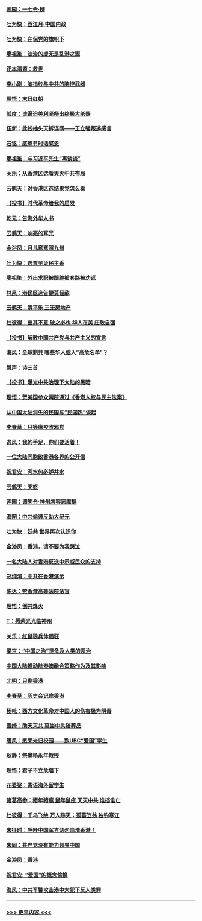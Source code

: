 #### [莲园：一七令‧辨](../pages/nsc993/n11692558.md?t=12011455) 
#### [吐为快：西江月·中国内政](../pages/nsc993/n11692071.md?t=12011455) 
#### [吐为快：在保党的旗帜下](../pages/nsc993/n11691188.md?t=12011455) 
#### [廖祖笙：法治的虚无是乱港之源](../pages/nsc993/n11690605.md?t=12011455) 
#### [正本清源：救世](../pages/nsc993/n11689134.md?t=12011455) 
#### [李小刚：脑指纹与中共的脑控武器](../pages/nsc993/n11688900.md?t=12011455) 
#### [理悟：末日红朝](../pages/nsc993/n11688829.md?t=12011455) 
#### [弧度：谁逼迫美利坚祭出终极大杀器](../pages/nsc993/n11688735.md?t=12011455) 
#### [伍新：此线抽头天拆谍网——王立强叛逃感言](../pages/nsc993/n11687981.md?t=12011455) 
#### [石铭：感恩节时话感恩](../pages/nsc993/n11687568.md?t=12011455) 
#### [廖祖笙：与习近平先生“再谈谈”](../pages/nsc993/n11687005.md?t=12011455) 
#### [关乐：从香港区选看天灭中共布局](../pages/nsc993/n11686647.md?t=12011455) 
#### [云鹤天：对香港区选结果党怎么看](../pages/nsc993/n11686216.md?t=12011455) 
#### [【投书】时代革命给我的启发](../pages/nsc993/n11684287.md?t=12011455) 
#### [乾元：告海外华人书](../pages/nsc993/n11684044.md?t=12011455) 
#### [云鹤天：响亮的耳光](../pages/nsc993/n11684254.md?t=12011455) 
#### [金浴凤：月儿弯弯照九州](../pages/nsc993/n11684231.md?t=12011455) 
#### [吐为快：选票见证民主香](../pages/nsc993/n11684206.md?t=12011455) 
#### [廖祖笙：外出求职被跟踪被套路被劝返](../pages/nsc993/n11683874.md?t=12011455) 
#### [林泉：港民区选告捷莫轻敌](../pages/nsc993/n11683930.md?t=12011455) 
#### [云鹤天：清平乐 三无房地产](../pages/nsc993/n11681521.md?t=12011455) 
#### [杜彼得：出其不意 破之必也 华人在美 庄敬自强](../pages/nsc993/n11679554.md?t=12011455) 
#### [【投书】解散中国共产党与共产主义的宣言](../pages/nsc993/n11679177.md?t=12011455) 
#### [海风：全球剿共 哪些华人或入“高危名单”？](../pages/nsc993/n11678617.md?t=12011455) 
#### [慧声：诗三首](../pages/nsc993/n11678848.md?t=12011455) 
#### [【投书】曝光中共治理下大陆的黑暗](../pages/nsc993/n11678674.md?t=12011455) 
#### [理悟：贺美国参众两院通过《香港人权与民主法案》](../pages/nsc993/n11678104.md?t=12011455) 
#### [从中国大陆消失的民国与“民国热”谈起](../pages/nsc993/n11678075.md?t=12011455) 
#### [李春草：只等瘟疫收邪党](../pages/nsc993/n11677308.md?t=12011455) 
#### [逸风：我的手足，你们要活着！](../pages/nsc993/n11676352.md?t=12011455) 
#### [一位大陆同胞致香港各界的公开信](../pages/nsc993/n11675761.md?t=12011455) 
#### [祝君安：河水何必妒井水](../pages/nsc993/n11675746.md?t=12011455) 
#### [云鹤天：天怒](../pages/nsc993/n11675718.md?t=12011455) 
#### [莲园：调笑令‧神州怎容恶魔祸](../pages/nsc993/n11675648.md?t=12011455) 
#### [海网：中共偷袭反助大纪元](../pages/nsc993/n11673515.md?t=12011455) 
#### [吐为快：妖共 世界再次认识你](../pages/nsc993/n11673506.md?t=12011455) 
#### [金浴凤：香港，请不要为我哭泣](../pages/nsc993/n11673248.md?t=12011455) 
#### [一名大陆人对香港反送中示威民众的支持](../pages/nsc993/n11672615.md?t=12011455) 
#### [郑纯清：中共在香港演示](../pages/nsc993/n11670539.md?t=12011455) 
#### [陈达：赞香港高等法院法官](../pages/nsc993/n11669542.md?t=12011455) 
#### [理悟：倒共烽火](../pages/nsc993/n11668844.md?t=12011455) 
#### [T：愿荣光光临神州](../pages/nsc993/n11668421.md?t=12011455) 
#### [关乐：红鼠狼兵休猖狂](../pages/nsc993/n11668378.md?t=12011455) 
#### [梁京：“中国之治”是危及人类的恶治](../pages/nsc993/n11668328.md?t=12011455) 
#### [中国大陆推动陆港澳融合策略作为及其影响](../pages/nsc993/n11668157.md?t=12011455) 
#### [北明：只剩香港](../pages/nsc993/n11668002.md?t=12011455) 
#### [李春草：历史会记住香港](../pages/nsc993/n11667927.md?t=12011455) 
#### [杨吒：西方文化革命对中国人的伤害极为阴毒](../pages/nsc993/n11664521.md?t=12011455) 
#### [雪绮：助天灭共 莫当中共陪葬品](../pages/nsc993/n11662650.md?t=12011455) 
#### [唐风：愿荣光归校园——致UBC“爱国”学生](../pages/nsc993/n11662194.md?t=12011455) 
#### [耿静：祭奠杨永年教授](../pages/nsc993/n11662514.md?t=12011455) 
#### [理悟：君子不立危墙下](../pages/nsc993/n11662172.md?t=12011455) 
#### [花婆娑：寄语海外留学生](../pages/nsc993/n11662121.md?t=12011455) 
#### [诸葛高参：猪年猪瘟 鼠年鼠疫 天灭中共 谁挡谁亡](../pages/nsc993/n11661980.md?t=12011455) 
#### [杜彼得：千鸟飞绝 万人踪灭；孤蓑笠翁 独钓寒江](../pages/nsc993/n11661170.md?t=12011455) 
#### [宋征时：呼吁中国军方切勿血洗香港！](../pages/nsc993/n11415318.md?t=12011455) 
#### [朱同：共产党没有能力领导中国](../pages/nsc993/n11660421.md?t=12011455) 
#### [金浴凤：香港](../pages/nsc993/n11660419.md?t=12011455) 
#### [祝君安: “爱国”的概念偷换](../pages/nsc993/n11659706.md?t=12011455) 
#### [海风：中共军警攻击港中大犯下反人类罪](../pages/nsc993/n11659632.md?t=12011455) 

----
#### [ >>> 更早内容 <<< ](../indexes/nsc993-earlier.md)
